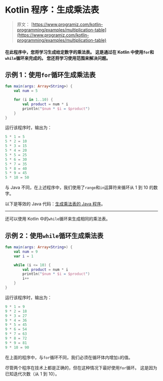 # Kotlin 程序：生成乘法表

> 原文： [https://www.programiz.com/kotlin-programming/examples/multiplication-table](https://www.programiz.com/kotlin-programming/examples/multiplication-table)

#### 在此程序中，您将学习生成给定数字的乘法表。 这是通过在 Kotlin 中使用`for`和`while`循环来完成的。 您还将学习使用范围来解决问题。

## 示例 1：使用`for`循环生成乘法表

```kt
fun main(args: Array<String>) {
    val num = 5

    for (i in 1..10) {
        val product = num * i
        println("$num * $i = $product")
    }
}
```

运行该程序时，输出为：

```kt
5 * 1 = 5
5 * 2 = 10
5 * 3 = 15
5 * 4 = 20
5 * 5 = 25
5 * 6 = 30
5 * 7 = 35
5 * 8 = 40
5 * 9 = 45
5 * 10 = 50
```

与 Java 不同，在上述程序中，我们使用了`range`和`in`运算符来循环从 1 到 10 的数字。

以下是等效的 Java 代码：[生成乘法表的 Java 程序](/java-programming/examples/multiplication-table)。

* * *

还可以使用 Kotlin 中的`while`循环来生成相同的乘法表。

## 示例 2：使用`while`循环生成乘法表

```kt
fun main(args: Array<String>) {
    val num = 9
    var i = 1

    while (i <= 10) {
        val product = num * i
        println("$num * $i = $product")
        i++
    }
}
```

运行该程序时，输出为：

```kt
9 * 1 = 9
9 * 2 = 18
9 * 3 = 27
9 * 4 = 36
9 * 5 = 45
9 * 6 = 54
9 * 7 = 63
9 * 8 = 72
9 * 9 = 81
9 * 10 = 90
```

在上面的程序中，与`for`循环不同，我们必须在循环体内增加`i`的值。

尽管两个程序在技术上都是正确的，但在这种情况下最好使用`for`循环。 这是因为已知迭代次数（从 1 到 10）。